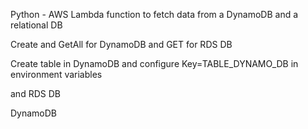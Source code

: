 Python - AWS Lambda function to fetch data from a DynamoDB and a relational DB

Create and GetAll for DynamoDB and GET for RDS DB

Create table in DynamoDB and configure Key=TABLE_DYNAMO_DB in environment variables

and RDS DB

DynamoDB
